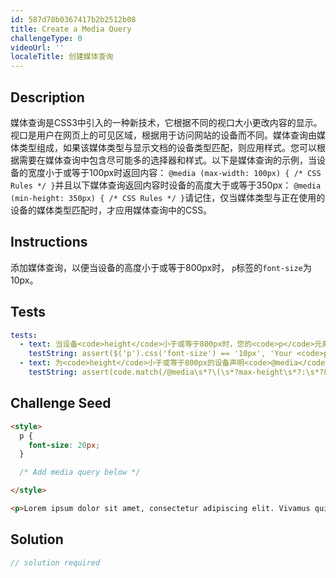 ```yaml
---
id: 587d78b0367417b2b2512b08
title: Create a Media Query
challengeType: 0
videoUrl: ''
localeTitle: 创建媒体查询
---
```


## Description
<section id="description">媒体查询是CSS3中引入的一种新技术，它根据不同的视口大小更改内容的显示。视口是用户在网页上的可见区域，根据用于访问网站的设备而不同。媒体查询由媒体类型组成，如果该媒体类型与显示文档的设备类型匹配，则应用样式。您可以根据需要在媒体查询中包含尽可能多的选择器和样式。以下是媒体查询的示例，当设备的宽度小于或等于100px时返回内容： <code>@media (max-width: 100px) { /* CSS Rules */ }</code>并且以下媒体查询返回内容时设备的高度大于或等于350px： <code>@media (min-height: 350px) { /* CSS Rules */ }</code>请记住，仅当媒体类型与正在使用的设备的媒体类型匹配时，才应用媒体查询中的CSS。 </section>

## Instructions
<section id="instructions">添加媒体查询，以便当设备的高度小于或等于800px时， <code>p</code>标签的<code>font-size</code>为10px。 </section>

## Tests
<section id='tests'>

```yml
tests:
  - text: 当设备<code>height</code>小于或等于800px时，您的<code>p</code>元素的<code>font-size</code>为10px。
    testString: assert($('p').css('font-size') == '10px', 'Your <code>p</code> element should have the <code>font-size</code> of 10px when the device <code>height</code> is less than or equal to 800px.');
  - text: 为<code>height</code>小于或等于800px的设备声明<code>@media</code>查询。
    testString: assert(code.match(/@media\s*?\(\s*?max-height\s*?:\s*?800px\s*?\)/g), 'Declare a <code>@media</code> query for devices with a <code>height</code> less than or equal to 800px.');

```

</section>

## Challenge Seed
<section id='challengeSeed'>

<div id='html-seed'>

```html
<style>
  p {
    font-size: 20px;
  }

  /* Add media query below */

</style>

<p>Lorem ipsum dolor sit amet, consectetur adipiscing elit. Vivamus quis tempus massa. Aenean erat nisl, gravida vel vestibulum cursus, interdum sit amet lectus. Sed sit amet quam nibh. Suspendisse quis tincidunt nulla. In hac habitasse platea dictumst. Ut sit amet pretium nisl. Vivamus vel mi sem. Aenean sit amet consectetur sem. Suspendisse pretium, purus et gravida consequat, nunc ligula ultricies diam, at aliquet velit libero a dui.</p>

```

</div>



</section>

## Solution
<section id='solution'>

```js
// solution required
```
</section>
